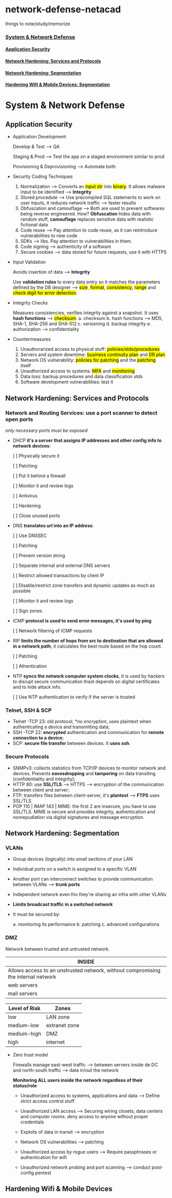 # network-defense-netacad
things to note/study/memorize

### [System & Network Defense](#system-network-defense)
#### [Application Security](#app-sec)
#### [Network Hardening: Services and Protocols](#net-hardening-services)
#### [Network Hardening: Segmentation](#net-hardening-segmentation)
#### [Hardening Wifi & Mobile Devices: Segmentation](#hardening-wifi)

<h1 id="system-network-defense">System & Network Defense</h1>

<h2 id="app-sec">Application Security</h2>

- Application Development

  Develop & Test --> QA

  Staging & Prod --> Test the app on a staged environment similar to prod

  Provisioning & Deprovisioning --> Automate both

- Security Coding Techniques
  1. Normalization --> Converts an <mark>input str</mark> into <mark>binary</mark>. It allows malware input to be identified --> **Integrity**
  2. Stored procedute --> Use precompiled SQL statements to work on user inputs, it reduces network traffic --> faster results
  3. Obfuscation and camouflage --> Both are used to prevent softwares being reverse engineered. How? **Obfuscation** hides data with random stuff, **camouflage** replaces sensitive data with realistic fictional data
  4. Code reuse --> Pay attention to code reuse, as it can reintroduce vulnerabilities to new code
  5. SDKs --> libs. Pay attention to vulnerabilities in them.
  6. Code signing --> authenticity of a software
  7. Secure cookies --> data stored for future requests, use it with HTTPS

- Input Validation

  Avoids insertion of data --> **Integrity**
  
  Use **validation rules** to every data entry so it matches the parameters defined by the DB designer --> <mark>size</mark>, <mark>format</mark>, <mark>consistency</mark>, <mark>range</mark> and <mark>check digit for error detection</mark>.

- Integrity Checks

  Measures consistencies, verifies integrity against a snapshot. It uses **hash functions** --> <mark>checksum</mark>.
  a. checksum
  b. hash functions --> MD5, SHA-1, SHA-256 and SHA-512
  c. versioning
  d. backup integrity
  e. authorization --> confidentiality

- Countermeasures
  1. Unauthorarized access to physical stuff: <mark>policies/stds/procedures</mark>
  2. Servers and system downtime: <mark>business continuity plan</mark> and <mark>DR plan</mark>
  3. Network OS vulnerability: <mark>policies for patching</mark> and the <mark>patching</mark> itself
  4. Unauthorized access to systems: <mark>MFA</mark> and <mark>monitoring</mark>
  5. Data loss: backup procedures and data classification stds
  6. Software development vulnerabilities: test it


<h2 id="net-hardening-services">Network Hardening: Services and Protocols</h2>

<h3>Network and Routing Services: use a port scanner to detect open ports</h3>

  *only necessary ports must be exposed*

- DHCP **it's a server that assigns IP addresses and other config info to network devices**:

   [ ] Physically secure it
  
   [ ] Patching
  
   [ ] Put it behind a firewall
  
   [ ] Monitor it and review logs
  
   [ ] Antivirus
  
   [ ] Hardening
  
   [ ] Close unused ports

- DNS **translates url into an IP address**:

  [ ] Use DNSSEC

  [ ] Patching

  [ ] Prevent version string

  [ ] Separate internal and external DNS servers

  [ ] Restrict allowed transactions by client IP

  [ ] Disable/restrict zone transfers and dynamic updates as much as possible

  [ ] Monitor it and review logs

  [ ] Sign zones

- ICMP **protocol is used to send error messages, it's used by ping**

  [ ] Network filtering of ICMP requests

- RIP **limits the number of hops from src to destination that are allowed in a network path**, it calculates the best route based on the hop count.

  [ ] Patching

  [ ] Athentication

- NTP **syncs the network computer system clocks**, it is used by hackers to disrupt secure communication thast depends on digital certificates and to hide attack info.

  [ ] Use NTP authentication to verify if the server is trusted


<h3>Telnet, SSH & SCP</h3>

- Telnet -TCP 23: old protocol, **no encryption*, uses plaintext when authenticating a device and transmitting data;
- SSH -TCP 22: **encrypted** authentication and communication for **remote connection to a device**;
- SCP: **secure file transfer** between devices. It **uses ssh**.

<h3>Secure Protocols</h3>

- SNMPv3: collects statistics from TCP/IP devices to monitor network and devices. Prevents **eavesdropping** and **tampering** on data transiting (confidentiality and integrity);
- HTTP 80: use **SSL/TLS** --> HTTPS --> encryption of the communication between client and server;
- FTP: transfers files between client-server, it's **plantext** --> **FTPS** uses SSL/TLS
- POP 110 | IMAP 143 | MIME: the first 2 are insecure, you have to use SSL/TLS. MIME is secure and provides integrity, authentication and nonrepudiation via digital signatures and message encryption.

<h2 id="net-hardening-segmentation">Network Hardening: Segmentation</h2>

<h3>VLANs</h3>

- Group devices (logically) into small sections of your LAN
- Individual ports on a switch is assigned to a specific VLAN
- Another port can interconnect switches to provide communication between VLANs --> **trunk ports**
- Independent network even tho they're sharing an infra with other VLANs
- **Limits broadcast traffic in a switched network**
- It must be secured by:

  a. monitoring its performance
  b. patching
  c. advanced configurations

<h3>DMZ</h3>
Network between trusted and untrusted network.

| INSIDE | 
| ------------- |
| Allows access to an unstrusted network, without compromising the internal network | 
| web servers | 
| mail servers |

| Level of Risk | Zones         |
| ------------- | ------------- |
| low           | LAN zone      |
| medium-low    | extranet zone |
| medium-high   | DMZ           |
| high          | internet      |

- Zero trust model

  Firewalls manage east-west traffic --> between servers inside de DC and north-south traffic --> data in/out the network

  **Monitoring ALL users inside the network regardless of their status/role**

  - Unauthorized access to systems, applications and data --> Define strict access control stuff

  - Unauthorized LAN access --> Securing wiring closets, data centers and computer rooms. deny access to anyone without proper credentials

  - Exploits of data in transit --> encryption
  - Network OS vulnerabilities --> patching
  - Unauthorized access by rogue users --> Require passphrases or authentication for wifi
  - Unauthorized network probing and port scanning --> conduct post-config pentest


<h2 id="hardening-wifi">Hardening Wifi & Mobile Devices</h2>






  


